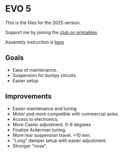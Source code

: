 # EVO 5
This is the files for the 2025 version.

Support me by joining the [club on printables](https://www.printables.com/@KentAsplund_309050/store)

Assembly instruction is [here](https://docs.google.com/document/d/1PZM8PQpOPXD6NT12YysO9iK6MuE09k0mja7jsFWa-ms/edit?tab=t.0#heading=h.pn5ul74akmlu)

## Goals
- Ease of maintenance.
- Suspension for bumpy circuits.
- Easier setup

## Improvements
- Easier maintenance and tuning
- Motor pod more compatible with commercial axles.
- Access to electronics.
- More Caster adjustment. 0-9 degrees
- Finalize Ackerman tuning.
- More rear suspension travel. >10 mm.
- "Long" damper setup with easier adjustment.
- Stronger "nose".


